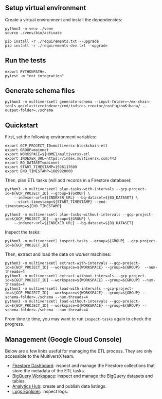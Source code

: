 
## Setup virtual environment

Create a virtual environment and install the dependencies:

```
python3 -m venv ./venv
source ./venv/bin/activate

pip install -r ./requirements.txt --upgrade
pip install -r ./requirements-dev.txt --upgrade
```

## Run the tests

```
export PYTHONPATH=.
pytest -m "not integration"
```

## Generate schema files

```
python3 -m multiversxetl generate-schema --input-folder=~/mx-chain-tools-go/elasticreindexer/cmd/indices-creator/config/noKibana/ --output-folder=./schema
```

## Quickstart

First, set the following environment variables:

```
export GCP_PROJECT_ID=multiversx-blockchain-etl
export GROUP=mainnet
export WORKSPACE=${HOME}/multiversx-etl
export INDEXER_URL=https://index.multiversx.com:443
export BQ_DATASET=mainnet
export START_TIMESTAMP=1596117600
export END_TIMESTAMP=1689920000
```

Then, plan ETL tasks (will add records in a Firestore database):

```
python3 -m multiversxetl plan-tasks-with-intervals --gcp-project-id=${GCP_PROJECT_ID} --group=${GROUP} \
    --indexer-url=${INDEXER_URL} --bq-dataset=${BQ_DATASET} \
    --start-timestamp=${START_TIMESTAMP} --end-timestamp=${END_TIMESTAMP}

python3 -m multiversxetl plan-tasks-without-intervals --gcp-project-id=${GCP_PROJECT_ID} --group=${GROUP} \
    --indexer-url=${INDEXER_URL} --bq-dataset=${BQ_DATASET}
```

Inspect the tasks:

```
python3 -m multiversxetl inspect-tasks --group=${GROUP} --gcp-project-id=${GCP_PROJECT_ID}
```

Then, extract and load the data on _worker_ machines:

```
python3 -m multiversxetl extract-with-intervals --gcp-project-id=${GCP_PROJECT_ID} --workspace=${WORKSPACE} --group=${GROUP}  --num-threads=4
python3 -m multiversxetl extract-without-intervals --gcp-project-id=${GCP_PROJECT_ID} --workspace=${WORKSPACE} --group=${GROUP} --num-threads=4
python3 -m multiversxetl load-with-intervals --gcp-project-id=${GCP_PROJECT_ID} --workspace=${WORKSPACE} --group=${GROUP} --schema-folder=./schema --num-threads=4
python3 -m multiversxetl load-without-intervals --gcp-project-id=${GCP_PROJECT_ID} --workspace=${WORKSPACE} --group=${GROUP} --schema-folder=./schema --num-threads=4
```

From time to time, you may want to run `inspect-tasks` again to check the progress.

## Management (Google Cloud Console)

Below are a few links useful for managing the ETL process. They are only accessible to the MultiversX team.

 - [Firestore Dashboard](https://console.cloud.google.com/firestore/databases/-default-/data/panel?project=multiversx-blockchain-etl): inspect and manage the Firestore collections that store the metadata of the ETL tasks.
 - [BigQuery Workspace](https://console.cloud.google.com/bigquery?project=multiversx-blockchain-etl): inspect and manage the BigQuery datasets and tables.
 - [Analytics Hub](https://console.cloud.google.com/bigquery/analytics-hub/exchanges?project=multiversx-blockchain-etl): create and publish data listings.
 - [Logs Explorer](https://console.cloud.google.com/logs/query?project=multiversx-blockchain-etl): inspect logs.
